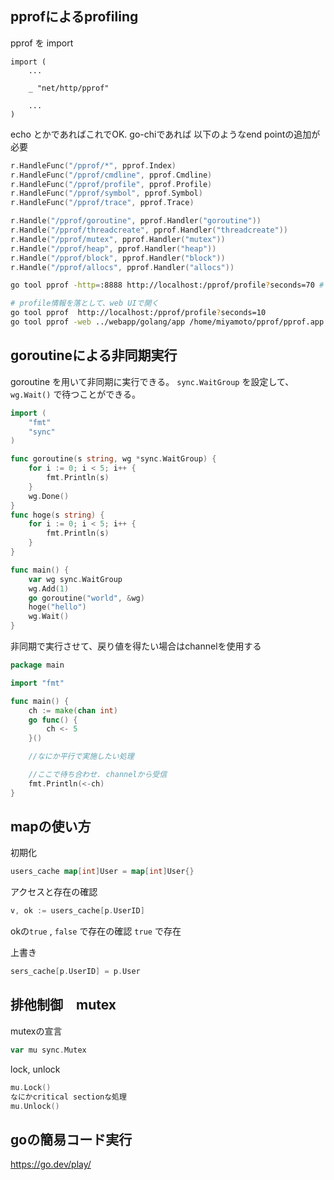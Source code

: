 ## pprofによるprofiling

pprof を import
```
import (
    ...

	_ "net/http/pprof"

    ...
)
```

echo とかであればこれでOK. go-chiであれば
以下のようなend pointの追加が必要

```go
r.HandleFunc("/pprof/*", pprof.Index)
r.HandleFunc("/pprof/cmdline", pprof.Cmdline)
r.HandleFunc("/pprof/profile", pprof.Profile)
r.HandleFunc("/pprof/symbol", pprof.Symbol)
r.HandleFunc("/pprof/trace", pprof.Trace)

r.Handle("/pprof/goroutine", pprof.Handler("goroutine"))
r.Handle("/pprof/threadcreate", pprof.Handler("threadcreate"))
r.Handle("/pprof/mutex", pprof.Handler("mutex"))
r.Handle("/pprof/heap", pprof.Handler("heap"))
r.Handle("/pprof/block", pprof.Handler("block"))
r.Handle("/pprof/allocs", pprof.Handler("allocs"))
```

```sh
go tool pprof -http=:8888 http://localhost:/pprof/profile?seconds=70 # profileをとってwebUIを

# profile情報を落として、web UIで開く
go tool pprof  http://localhost:/pprof/profile?seconds=10
go tool pprof -web ../webapp/golang/app /home/miyamoto/pprof/pprof.app.samples.cpu.032.pb.gz  
```

## goroutineによる非同期実行

goroutine を用いて非同期に実行できる。
`sync.WaitGroup` を設定して、　`wg.Wait()` で待つことができる。


```go
import (
    "fmt"
    "sync"
)

func goroutine(s string, wg *sync.WaitGroup) {
    for i := 0; i < 5; i++ {
        fmt.Println(s)
    }
    wg.Done()
}
func hoge(s string) {
    for i := 0; i < 5; i++ {
        fmt.Println(s)
    }
}

func main() {
    var wg sync.WaitGroup
    wg.Add(1)
    go goroutine("world", &wg)
    hoge("hello")
    wg.Wait()
}
```

非同期で実行させて、戻り値を得たい場合はchannelを使用する

```go
package main

import "fmt"

func main() {
    ch := make(chan int)                   
    go func() {
        ch <- 5
    }()

    //なにか平行で実施したい処理

    //ここで待ち合わせ. channelから受信
    fmt.Println(<-ch)
}
```


## mapの使い方

初期化
```go
users_cache map[int]User = map[int]User{}
```

アクセスと存在の確認
```go
v, ok := users_cache[p.UserID]
```
okの`true` , `false` で存在の確認
`true` で存在

上書き
```go
sers_cache[p.UserID] = p.User
```

## 排他制御　mutex

mutexの宣言
```go
var mu sync.Mutex
```

lock, unlock
```go
mu.Lock()
なにかcritical sectionな処理
mu.Unlock()
```

## goの簡易コード実行

https://go.dev/play/
